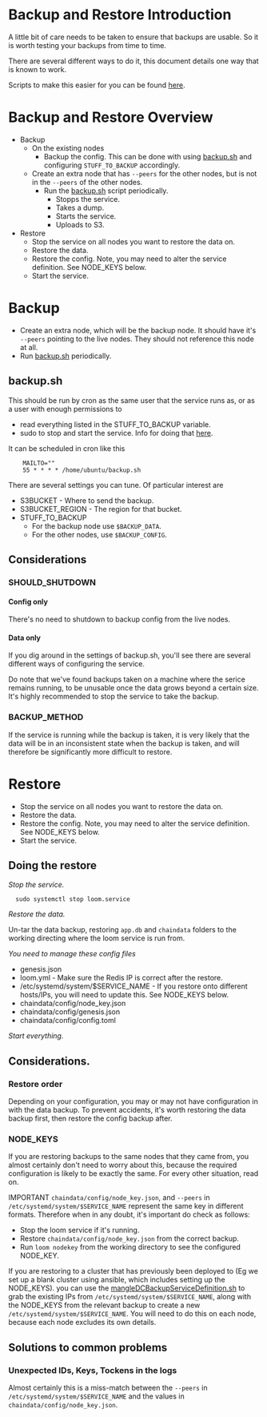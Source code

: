 # Backup and Restore Introduction

A little bit of care needs to be taken to ensure that backups are usable. So it is worth testing your backups from time to time.

There are several different ways to do it, this document details one way that is known to work.

Scripts to make this easier for you can be found [here](https://github.com/loomnetwork/go-loom/tree/master/backup/utils).

# Backup and Restore Overview

* Backup
  * On the existing nodes
    * Backup the config. This can be done with using [backup.sh](https://github.com/loomnetwork/go-loom/tree/master/backup/utils/backup.sh) and configuring `STUFF_TO_BACKUP` accordingly.
  * Create an extra node that has `--peers` for the other nodes, but is not in the `--peers` of the other nodes.
    * Run the [backup.sh](https://github.com/loomnetwork/go-loom/tree/master/backup/utils/backup.sh) script periodically.
      * Stopps the service.
      * Takes a dump.
      * Starts the service.
      * Uploads to S3.
* Restore
  * Stop the service on all nodes you want to restore the data on.
  * Restore the data.
  * Restore the config. Note, you may need to alter the service definition. See NODE_KEYS below.
  * Start the service.

# Backup

* Create an extra node, which will be the backup node. It should have it's `--peers` pointing to the live nodes. They should not reference this node at all.
* Run [backup.sh](https://github.com/loomnetwork/go-loom/tree/master/backup/utils/backup.sh) periodically.

## backup.sh

This should be run by cron as the same user that the service runs as, or as a user with enough permissions to 

* read everything listed in the STUFF_TO_BACKUP variable.
* sudo to stop and start the service. Info for doing that [here](https://unix.stackexchange.com/questions/18830/how-to-run-a-specific-program-as-root-without-a-password-prompt).

It can be scheduled in cron like this

```
    MAILTO=""
    55 * * * * /home/ubuntu/backup.sh
```

There are several settings you can tune. Of particular interest are

* S3BUCKET - Where to send the backup.
* S3BUCKET_REGION - The region for that bucket.
* STUFF_TO_BACKUP
  * For the backup node use `$BACKUP_DATA`.
  * For the other nodes, use `$BACKUP_CONFIG`.

## Considerations


### SHOULD_SHUTDOWN

#### Config only

There's no need to shutdown to backup config from the live nodes.

#### Data only

If you dig around in the settings of backup.sh, you'll see there are several different ways of configuring the service.

Do note that we've found backups taken on a machine where the serice remains running, to be unusable once the data grows beyond a certain size. It's highly recommended to stop the service to take the backup.


### BACKUP_METHOD

If the service is running while the backup is taken, it is very likely that the data will be in an inconsistent state when the backup is taken, and will therefore be significantly more difficult to restore.

# Restore

* Stop the service on all nodes you want to restore the data on.
* Restore the data.
* Restore the config. Note, you may need to alter the service definition. See NODE_KEYS below.
* Start the service.

## Doing the restore

*Stop the service.*

```
  sudo systemctl stop loom.service
```

*Restore the data.*

Un-tar the data backup, restoring `app.db` and `chaindata` folders to the working directing where the loom service is run from.

*You need to manage these config files*

* genesis.json
* loom.yml - Make sure the Redis IP is correct after the restore.
* /etc/systemd/system/$SERVICE_NAME - If you restore onto different hosts/IPs, you will need to update this. See NODE_KEYS below.
* chaindata/config/node_key.json
* chaindata/config/genesis.json
* chaindata/config/config.toml

*Start everything.*

## Considerations.

### Restore order

Depending on your configuration, you may or may not have configuration in with the data backup. To prevent accidents, it's worth restoring the data backup first, then restore the config backup after.

### NODE_KEYS

If you are restoring backups to the same nodes that they came from, you almost certainly don't need to worry about this, because the required configuration is likely to be exactly the same. For every other situation, read on.

IMPORTANT `chaindata/config/node_key.json`, and `--peers` in `/etc/systemd/system/$SERVICE_NAME` represent the same key in different formats. Therefore when in any doubt, it's important do check as follows:

* Stop the loom service if it's running.
* Restore `chaindata/config/node_key.json` from the correct backup.
* Run `loom nodekey` from the working directory to see the configured NODE_KEY.

If you are restoring to a cluster that has previously been deployed to (Eg we set up a blank cluster using ansible, which includes setting up the NODE_KEYS). you can use the [mangleDCBackupServiceDefinition.sh](https://github.com/loomnetwork/go-loom/tree/master/backup/utils/mangleDCBackupServiceDefinition.sh) to grab the existing IPs from `/etc/systemd/system/$SERVICE_NAME`, along with the NODE_KEYS from the relevant backup to create a new `/etc/systemd/system/$SERVICE_NAME`. You will need to do this on each node, because each node excludes its own details.

## Solutions to common problems

### Unexpected IDs, Keys, Tockens in the logs

Almost certainly this is a miss-match between the `--peers` in `/etc/systemd/system/$SERVICE_NAME` and the values in `chaindata/config/node_key.json`.
